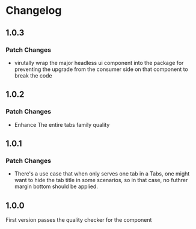 # Changelog

## 1.0.3

### Patch Changes

- virutally wrap the major headless ui component into the package for preventing the upgrade from the consumer side on that component to break the code

## 1.0.2

### Patch Changes

- Enhance The entire tabs family quality

## 1.0.1

### Patch Changes

- There's a use case that when only serves one tab in a Tabs,
  one might want to hide the tab title in some scenarios,
  so in that case, no futhrer margin bottom should be applied.

## 1.0.0

First version passes the quality checker for the component
